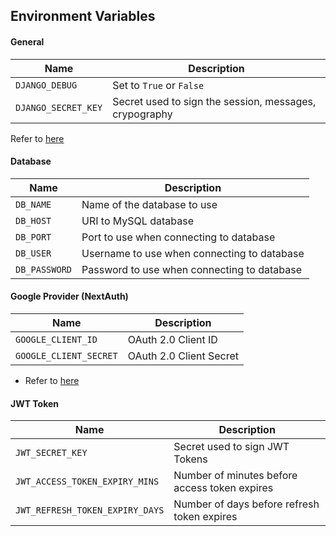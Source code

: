 ## Environment Variables
#### General
| Name                      | Description                                            |
| ------------------------- | ------------------------------------------------------ |
| `DJANGO_DEBUG`            | Set to `True` or `False`                               |
| `DJANGO_SECRET_KEY`       | Secret used to sign the session, messages, crypography |
Refer to [here](https://docs.djangoproject.com/en/3.2/ref/settings/)

#### Database
| Name                 | Description                          |
| -------------------- | ------------------------------------ |
| `DB_NAME`     | Name of the database to use                 |
| `DB_HOST`     | URI to MySQL database                       |
| `DB_PORT`     | Port to use when connecting to database     |
| `DB_USER`     | Username to use when connecting to database |
| `DB_PASSWORD` | Password to use when connecting to database |

#### Google Provider (NextAuth)
| Name                   | Description                       |
| ---------------------- | --------------------------------- |
| `GOOGLE_CLIENT_ID`     | OAuth 2.0 Client ID               |
| `GOOGLE_CLIENT_SECRET` | OAuth 2.0 Client Secret           |
- Refer to [here](https://next-auth.js.org/providers/google)

#### JWT Token
| Name                            | Description                                   |
| ------------------------------- | --------------------------------------------- |
| `JWT_SECRET_KEY`                | Secret used to sign JWT Tokens                |
| `JWT_ACCESS_TOKEN_EXPIRY_MINS`  | Number of minutes before access token expires |
| `JWT_REFRESH_TOKEN_EXPIRY_DAYS` | Number of days before refresh token expires   |
